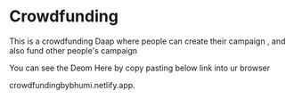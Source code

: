 # Crowdfunding
This is a crowdfunding Daap where people can create their campaign , and also fund other people's campaign

You can see the Deom Here by copy pasting below link into ur browser

crowdfundingbybhumi.netlify.app.
 



